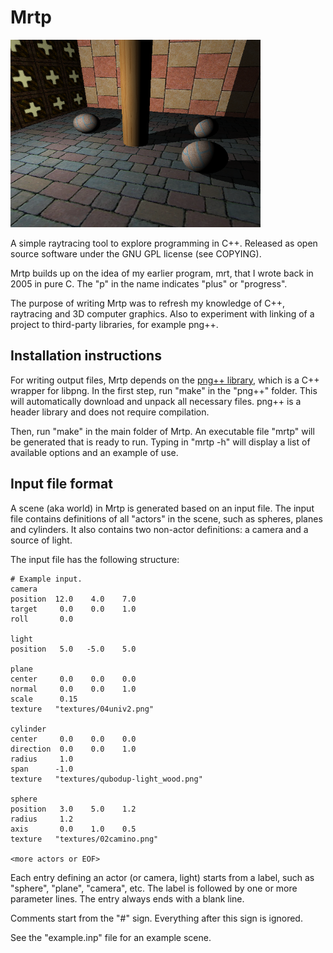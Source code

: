 # Mrtp
<img src="./sample.png" alt="Sample image" width="400" />


A simple raytracing tool to explore programming in C++.
Released as open source software under the GNU GPL license (see COPYING).

Mrtp builds up on the idea of my earlier program, mrt, that I wrote back in 
2005 in pure C. The "p" in the name indicates "plus" or "progress".

The purpose of writing Mrtp was to refresh my knowledge of C++, raytracing 
and 3D computer graphics. Also to experiment with linking of a project to 
third-party libraries, for example png++.


## Installation instructions

For writing output files, Mrtp depends on the 
[png++ library](http://www.nongnu.org/pngpp/), which is a C++ wrapper 
for libpng. In the first step, run "make" in the "png++" folder. This will
automatically download and unpack all necessary files. png++ is a header 
library and does not require compilation. 

Then, run "make" in the main folder of Mrtp. An executable file "mrtp" will 
be generated that is ready to run. Typing in "mrtp -h" will display a list of
available options and an example of use.


## Input file format

A scene (aka world) in Mrtp is generated based on an input file. The input 
file contains definitions of all "actors" in the scene, such as spheres, 
planes and cylinders. It also contains two non-actor definitions: 
a camera and a source of light.

The input file has the following structure:

```
# Example input.
camera
position  12.0    4.0    7.0
target     0.0    0.0    1.0
roll       0.0

light
position   5.0   -5.0    5.0

plane
center     0.0    0.0    0.0
normal     0.0    0.0    1.0
scale      0.15
texture   "textures/04univ2.png"

cylinder
center     0.0    0.0    0.0
direction  0.0    0.0    1.0
radius     1.0
span      -1.0
texture   "textures/qubodup-light_wood.png"

sphere
position   3.0    5.0    1.2
radius     1.2
axis       0.0    1.0    0.5
texture   "textures/02camino.png"

<more actors or EOF>
```

Each entry defining an actor (or camera, light) starts from a label,
such as "sphere", "plane", "camera", etc. The label is followed by 
one or more parameter lines. The entry always ends with 
a blank line.

Comments start from the "#" sign. Everything after this sign 
is ignored.

See the "example.inp" file for an example scene.
